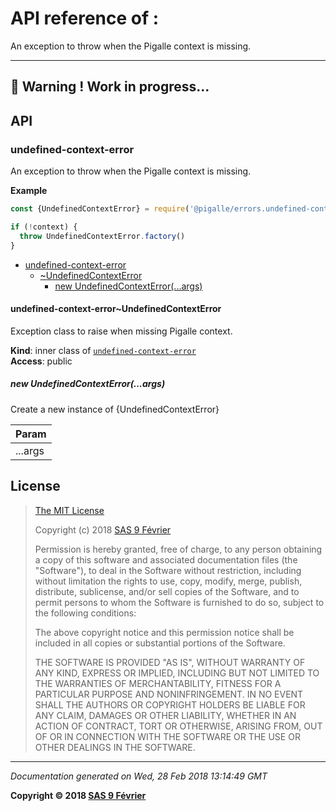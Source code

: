 # API reference of :

An exception to throw when the Pigalle context is missing. 

---
&#x1F34E; **__Warning !__ Work in progress...**
---
## API

<a name="module_undefined-context-error"></a>

### undefined-context-error
An exception to throw when the Pigalle context is missing.

**Example**  
```js
const {UndefinedContextError} = require('@pigalle/errors.undefined-context')

if (!context) {
  throw UndefinedContextError.factory()
}
```

* [undefined-context-error](#module_undefined-context-error)
    * [~UndefinedContextError](#module_undefined-context-error..UndefinedContextError)
        * [new UndefinedContextError(...args)](#new_module_undefined-context-error..UndefinedContextError_new)

<a name="module_undefined-context-error..UndefinedContextError"></a>

#### undefined-context-error~UndefinedContextError
Exception class to raise when missing Pigalle context.

**Kind**: inner class of [<code>undefined-context-error</code>](#module_undefined-context-error)  
**Access**: public  
<a name="new_module_undefined-context-error..UndefinedContextError_new"></a>

##### new UndefinedContextError(...args)
Create a new instance of {UndefinedContextError}


| Param |
| --- |
| ...args | 

## <a name="license"> License

>
> [The MIT License](https://opensource.org/licenses/MIT)
>
> Copyright (c) 2018 [SAS 9 Février](https://9fevrier.com/)
>
> Permission is hereby granted, free of charge, to any person obtaining a copy
> of this software and associated documentation files (the "Software"), to deal
> in the Software without restriction, including without limitation the rights
> to use, copy, modify, merge, publish, distribute, sublicense, and/or sell
> copies of the Software, and to permit persons to whom the Software is
> furnished to do so, subject to the following conditions:
>
> The above copyright notice and this permission notice shall be included in all
> copies or substantial portions of the Software.
>
> THE SOFTWARE IS PROVIDED "AS IS", WITHOUT WARRANTY OF ANY KIND, EXPRESS OR
> IMPLIED, INCLUDING BUT NOT LIMITED TO THE WARRANTIES OF MERCHANTABILITY,
> FITNESS FOR A PARTICULAR PURPOSE AND NONINFRINGEMENT. IN NO EVENT SHALL THE
>AUTHORS OR COPYRIGHT HOLDERS BE LIABLE FOR ANY CLAIM, DAMAGES OR OTHER
> LIABILITY, WHETHER IN AN ACTION OF CONTRACT, TORT OR OTHERWISE, ARISING FROM,
> OUT OF OR IN CONNECTION WITH THE SOFTWARE OR THE USE OR OTHER DEALINGS IN THE
> SOFTWARE.
>

***

_Documentation generated on Wed, 28 Feb 2018 13:14:49 GMT_

**Copyright &copy; 2018 [SAS 9 Février](https://9fevrier.com/)**
